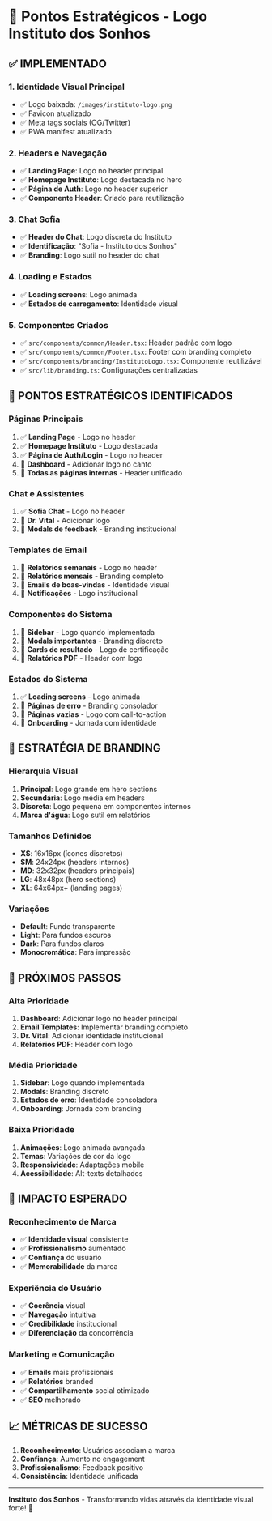 # 🎯 Pontos Estratégicos - Logo Instituto dos Sonhos

## ✅ IMPLEMENTADO

### 1. **Identidade Visual Principal**
- ✅ Logo baixada: `/images/instituto-logo.png`
- ✅ Favicon atualizado
- ✅ Meta tags sociais (OG/Twitter)
- ✅ PWA manifest atualizado

### 2. **Headers e Navegação**
- ✅ **Landing Page**: Logo no header principal
- ✅ **Homepage Instituto**: Logo destacada no hero
- ✅ **Página de Auth**: Logo no header superior
- ✅ **Componente Header**: Criado para reutilização

### 3. **Chat Sofia**
- ✅ **Header do Chat**: Logo discreta do Instituto
- ✅ **Identificação**: "Sofia - Instituto dos Sonhos"
- ✅ **Branding**: Logo sutil no header do chat

### 4. **Loading e Estados**
- ✅ **Loading screens**: Logo animada
- ✅ **Estados de carregamento**: Identidade visual

### 5. **Componentes Criados**
- ✅ `src/components/common/Header.tsx`: Header padrão com logo
- ✅ `src/components/common/Footer.tsx`: Footer com branding completo
- ✅ `src/components/branding/InstitutoLogo.tsx`: Componente reutilizável
- ✅ `src/lib/branding.ts`: Configurações centralizadas

## 🎯 PONTOS ESTRATÉGICOS IDENTIFICADOS

### **Páginas Principais**
1. ✅ **Landing Page** - Logo no header
2. ✅ **Homepage Instituto** - Logo destacada
3. ✅ **Página de Auth/Login** - Logo no header
4. 🔄 **Dashboard** - Adicionar logo no canto
5. 🔄 **Todas as páginas internas** - Header unificado

### **Chat e Assistentes**
1. ✅ **Sofia Chat** - Logo no header
2. 🔄 **Dr. Vital** - Adicionar logo
3. 🔄 **Modals de feedback** - Branding institucional

### **Templates de Email**
1. 🔄 **Relatórios semanais** - Logo no header
2. 🔄 **Relatórios mensais** - Branding completo
3. 🔄 **Emails de boas-vindas** - Identidade visual
4. 🔄 **Notificações** - Logo institucional

### **Componentes do Sistema**
1. 🔄 **Sidebar** - Logo quando implementada
2. 🔄 **Modals importantes** - Branding discreto
3. 🔄 **Cards de resultado** - Logo de certificação
4. 🔄 **Relatórios PDF** - Header com logo

### **Estados do Sistema**
1. ✅ **Loading screens** - Logo animada
2. 🔄 **Páginas de erro** - Branding consolador
3. 🔄 **Páginas vazias** - Logo com call-to-action
4. 🔄 **Onboarding** - Jornada com identidade

## 📱 ESTRATÉGIA DE BRANDING

### **Hierarquia Visual**
1. **Principal**: Logo grande em hero sections
2. **Secundária**: Logo média em headers
3. **Discreta**: Logo pequena em componentes internos
4. **Marca d'água**: Logo sutil em relatórios

### **Tamanhos Definidos**
- **XS**: 16x16px (ícones discretos)
- **SM**: 24x24px (headers internos)
- **MD**: 32x32px (headers principais)
- **LG**: 48x48px (hero sections)
- **XL**: 64x64px+ (landing pages)

### **Variações**
- **Default**: Fundo transparente
- **Light**: Para fundos escuros
- **Dark**: Para fundos claros
- **Monocromática**: Para impressão

## 🚀 PRÓXIMOS PASSOS

### **Alta Prioridade**
1. **Dashboard**: Adicionar logo no header principal
2. **Email Templates**: Implementar branding completo
3. **Dr. Vital**: Adicionar identidade institucional
4. **Relatórios PDF**: Header com logo

### **Média Prioridade**
1. **Sidebar**: Logo quando implementada
2. **Modals**: Branding discreto
3. **Estados de erro**: Identidade consoladora
4. **Onboarding**: Jornada com branding

### **Baixa Prioridade**
1. **Animações**: Logo animada avançada
2. **Temas**: Variações de cor da logo
3. **Responsividade**: Adaptações mobile
4. **Acessibilidade**: Alt-texts detalhados

## 🎯 IMPACTO ESPERADO

### **Reconhecimento de Marca**
- ✅ **Identidade visual** consistente
- ✅ **Profissionalismo** aumentado
- ✅ **Confiança** do usuário
- ✅ **Memorabilidade** da marca

### **Experiência do Usuário**
- ✅ **Coerência** visual
- ✅ **Navegação** intuitiva
- ✅ **Credibilidade** institucional
- ✅ **Diferenciação** da concorrência

### **Marketing e Comunicação**
- ✅ **Emails** mais profissionais
- ✅ **Relatórios** branded
- ✅ **Compartilhamento** social otimizado
- ✅ **SEO** melhorado

## 📈 MÉTRICAS DE SUCESSO

1. **Reconhecimento**: Usuários associam a marca
2. **Confiança**: Aumento no engagement
3. **Profissionalismo**: Feedback positivo
4. **Consistência**: Identidade unificada

---

**Instituto dos Sonhos** - Transformando vidas através da identidade visual forte! 🌟